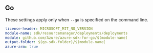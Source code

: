 
## Go

These settings apply only when `--go` is specified on the command line.


``` yaml $(go) && $(track2)
license-header: MICROSOFT_MIT_NO_VERSION
module-name: sdk/resourcemanager/deployments/deployments
module: github.com/Azure/azure-sdk-for-go/$(module-name)
output-folder: $(go-sdk-folder)/$(module-name)
azure-arm: true
```
